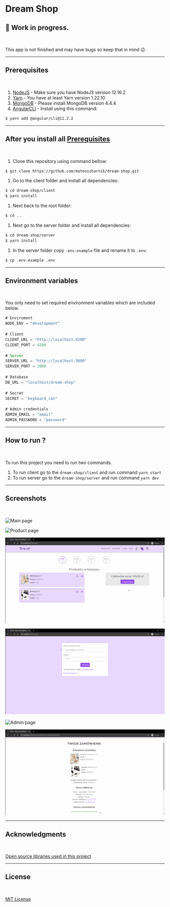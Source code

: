 # Dream Shop

## 🚧 Work in progress.

<br/>

This app is not finished and may have bugs so keep that in mind :wink:.

---

## Prerequisites

<br/>

1. [NodeJS](https://nodejs.org/en/download/) - Make sure you have NodeJS version 12.16.2
1. [Yarn](https://classic.yarnpkg.com/en/) - You have at least Yarn version 1.22.10
1. [MongoDB](https://www.mongodb.com/) - Please install MongoDB version 4.4.4
1. [AngularCLI](https://angular.io/cli) - Install using this command:

```sh
$ yarn add @angular/cli@11.2.2
```

---

## After you install all [Prerequisites](#prerequisites)

<br/>

1. Clone this repository using command bellow:

```sh
$ git clone https://github.com/mateuszharnik/dream-shop.git
```

1. Go to the client folder and install all dependencies:

```sh
$ cd dream-shop/client
$ yarn install
```

1. Next back to the root folder:

```sh
$ cd ..
```

1. Next go to the server folder and install all dependencies:

```sh
$ cd dream-shop/server
$ yarn install
```

1. In the server folder copy `.env.example` file and rename it to `.env`:

```sh
$ cp .env.example .env
```

---

## Environment variables

<br/>

You only need to set required environment variables which are included below.

```js
# Enviroment
NODE_ENV = "development"

# Client
CLIENT_URL = "http://localhost:4200"
CLIENT_PORT = 4200

# Server
SERVER_URL = "http://localhost:3000"
SERVER_PORT = 3000

# Database
DB_URL = "localhost/dream-shop"

# Secret
SECRET = "keyboard_cat"

# Admin credentials
ADMIN_EMAIL = "email"
ADMIN_PASSWORD = "password"
```

---

## How to run ?

<br/>

To run this project you need to run two commands.

1. To run client go to the `dream-shop/client` and run command `yarn start`
1. To run server go to the `dream-shop/server` and run command `yarn dev`

---

## Screenshots

<br/>

![Main page](https://github.com/mateuszharnik/dream-shop/blob/master/screenshots/main.gif?raw=true)

![Product page](https://github.com/mateuszharnik/dream-shop/blob/master/screenshots/product.gif?raw=true)

![Cart page](https://github.com/mateuszharnik/dream-shop/blob/master/screenshots/cart.gif?raw=true)

![Login page](https://github.com/mateuszharnik/dream-shop/blob/master/screenshots/login.gif?raw=true)

![Admin page](https://github.com/mateuszharnik/dream-shop/blob/master/screenshots/admin.gif?raw=true)

![Orders page](https://github.com/mateuszharnik/dream-shop/blob/master/screenshots/orders.gif?raw=true)

---

## Acknowledgments

<br/>

[Open source libraries used in this project](https://github.com/mateuszharnik/dream-shop/wiki/Open-Source-Libraries)

---

## License

<br/>

[MIT License](https://github.com/mateuszharnik/dream-shop/blob/production/LICENSE.md)
